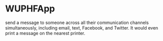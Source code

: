 # WUPHFApp
send a message to someone across all their communication channels simultaneously, including email, text, Facebook, and Twitter. It would even print a message on the nearest printer. 
